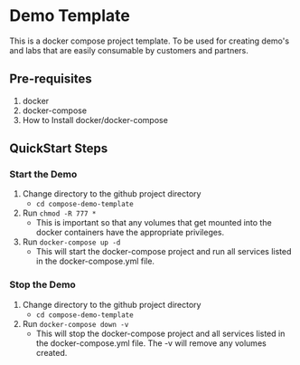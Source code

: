 # Demo Template 

This is a docker compose project template.  To be used for creating demo's and labs that are easily consumable by customers and partners.

## Pre-requisites
1.  docker
2.  docker-compose
3.  How to Install docker/docker-compose

## QuickStart Steps


### Start the Demo

1. Change directory to the github project directory
    * ```cd compose-demo-template```
2. Run ```chmod -R 777 *```
    * This is important so that any volumes that get mounted into the docker containers have the appropriate privileges.
3. Run ```docker-compose up -d```
    * This will start the docker-compose project and run all services listed in the docker-compose.yml file.

### Stop the Demo

1. Change directory to the github project directory
    * ```cd compose-demo-template```
2. Run ```docker-compose down -v```
    * This will stop the docker-compose project and all services listed in the docker-compose.yml file. The -v will remove any volumes created.

